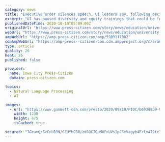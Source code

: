 ```yaml
---
category: news
title: "Executive order silences speech, UI leaders say, following decision to suspend diversity training under White House threat to cut funding"
excerpt: "UI has paused diversity and equity trainings that could be found in noncompliance with a new executive order from President Donald Trump."
publishedDateTime: 2020-10-10T05:09:00Z
originalUrl: "https://www.press-citizen.com/story/news/education/university-of-iowa/2020/10/09/university-iowa-suspend-diversity-training-trump-executive-order-raises-questions/5903117002/"
webUrl: "https://www.press-citizen.com/story/news/education/university-of-iowa/2020/10/09/university-iowa-suspend-diversity-training-trump-executive-order-raises-questions/5903117002/"
ampWebUrl: "https://amp.press-citizen.com/amp/5903117002"
cdnAmpWebUrl: "https://amp-press--citizen-com.cdn.ampproject.org/c/s/amp.press-citizen.com/amp/5903117002"
type: article
quality: 26
heat: 26
published: false

provider:
  name: Iowa City Press-Citizen
  domain: press-citizen.com

topics:
  - Natural Language Processing
  - AI

images:
  - url: "https://www.gannett-cdn.com/presto/2020/09/10/PIOC/b693d8b9-9c4d-47dc-b706-e5fec95fcc52-200824-UI_first_day_CV-016.JPG?auto=webp&crop=5021,2824,x0,y524&format=pjpg&width=1200"
    width: 1200
    height: 675
    isCached: true

secured: "7GeuvQ/SzCnUB9N/CZUYhCB8/zd6QCIQuMUFuUVs1pJSeVagyh4Frlo4I9tc1n7fDgdlC/mOQE1SLs19LI5bWC9z05csgawIYV6duEakBbMK3ePLdivLeSROQVNwN9TUPa/io+RgZgTPfUvoaTkTMbN+N9CwQSZiJsgleaWf1eZulP+zh9ZhuKeGdMkT6rLoM9z2ONy9UI8Hxw3k6uz+pYmaj5+bUxd3oq2Ns67Yf3jbamOQLknDcxO2XmXFzasg5NOJqEZpLHzWuylpXEi2YOpVF4453qK2xbd5V/j72s4HlZnMvQILw94FesSK126wRNGqYy/2fjs/Eg1+7PAYCV05w6E+JQYrDpNl+KS8TC8=;vt0KyoCkLh1i0s5Idafayw=="
---
```


